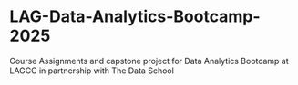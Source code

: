 # LAG-Data-Analytics-Bootcamp-2025
Course Assignments and capstone project for Data Analytics Bootcamp at LAGCC in partnership with The Data School
